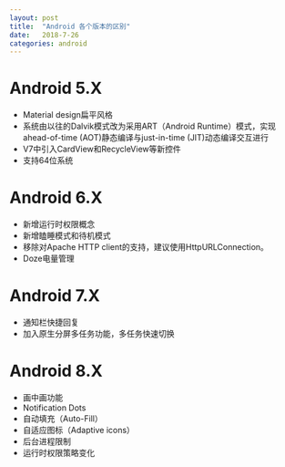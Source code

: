 ```yaml
---
layout: post
title:  "Android 各个版本的区别"
date:   2018-7-26
categories: android
---
```


# Android 5.X

* Material design扁平风格
* 系统由以往的Dalvik模式改为采用ART（Android Runtime）模式，实现ahead-of-time (AOT)静态编译与just-in-time (JIT)动态编译交互进行
* V7中引入CardView和RecycleView等新控件
* 支持64位系统

# Android 6.X

* 新增运行时权限概念    
* 新增瞌睡模式和待机模式
* 移除对Apache HTTP client的支持，建议使用HttpURLConnection。
* Doze电量管理

# Android 7.X

* 通知栏快捷回复
* 加入原生分屏多任务功能，多任务快速切换

# Android 8.X

* 画中画功能    
* Notification Dots
* 自动填充（Auto-Fill）
* 自适应图标（Adaptive icons）
* 后台进程限制
* 运行时权限策略变化



